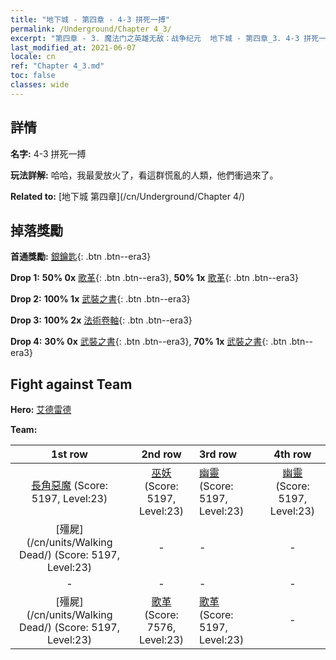 ```yaml
---
title: "地下城 - 第四章 - 4-3 拼死一搏"
permalink: /Underground/Chapter 4_3/
excerpt: "第四章 - 3. 魔法门之英雄无敌：战争纪元  地下城 - 第四章_3. 4-3 拼死一搏"
last_modified_at: 2021-06-07
locale: cn
ref: "Chapter 4_3.md"
toc: false
classes: wide
---
```


## 詳情

 **名字:** 4-3 拼死一搏

 **玩法詳解:**       哈哈，我最愛放火了，看這群慌亂的人類，他們衝過來了。

 **Related to:** [地下城 第四章](/cn/Underground/Chapter 4/)

## 掉落獎勵

 **首通獎勵:** [銀鑰匙](/cn/Items/con_693/){: .btn .btn--era3}

 **Drop 1:** **50% 0x** [歌革](/cn/Items/unt_227/){: .btn .btn--era3}, **50% 1x** [歌革](/cn/Items/unt_227/){: .btn .btn--era3}

 **Drop 2:** **100% 1x** [武裝之書](/cn/Items/mat_25/){: .btn .btn--era3}

 **Drop 3:** **100% 2x** [法術卷軸](/cn/Items/con_694/){: .btn .btn--era3}

 **Drop 4:** **30% 0x** [武裝之書](/cn/Items/mat_18/){: .btn .btn--era3}, **70% 1x** [武裝之書](/cn/Items/mat_18/){: .btn .btn--era3}


## Fight against Team
 **Hero:** [艾德雷德](/cn/heroes/Adelaide/)

 **Team:**


  | 1st row | 2nd row | 3rd row | 4th row |
  |:----:|:----:|:----|:----:|
  | [長角惡魔](/cn/units/Demon/) (Score: 5197, Level:23)  | [巫妖](/cn/units/Lich/) (Score: 5197, Level:23)  | [幽靈](/cn/units/Wight/) (Score: 5197, Level:23)  | [幽靈](/cn/units/Wight/) (Score: 5197, Level:23)  |
  | [殭屍](/cn/units/Walking Dead/) (Score: 5197, Level:23)  | - | - | - |
  | - | - | - | - |
  | [殭屍](/cn/units/Walking Dead/) (Score: 5197, Level:23)  | [歌革](/cn/units/Gog/) (Score: 7576, Level:23)  | [歌革](/cn/units/Gog/) (Score: 5197, Level:23)  | - |


